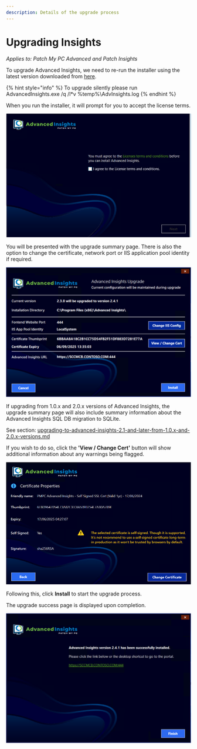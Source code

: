 ```yaml
---
description: Details of the upgrade process
---
```


# Upgrading Insights

_Applies to: Patch My PC Advanced and Patch Insights_

To upgrade Advanced Insights, we need to re-run the installer using the latest version downloaded from [here](../download-and-install-insights/).&#x20;

{% hint style="info" %}
To upgrade silently please run AdvancedInsights.exe /q /l\*v %temp%\AdvInsights.log
{% endhint %}

When you run the installer, it will prompt for you to accept the license terms.

![](/_images/image%20%281057%29.png "Upgrade license terms")

You will be presented with the upgrade summary page. There is also the option to change the certificate, network port or IIS application pool identity if required.

![](/_images/vmconnect_1iGyaX71Gh.png "Upgrade Summary")

If upgrading from 1.0.x and 2.0.x versions of Advanced Insights, the upgrade summary page will also include summary information about the Advanced Insights SQL DB migration to SQLite.

See section: [upgrading-to-advanced-insights-2.1-and-later-from-1.0.x-and-2.0.x-versions.md](upgrading-to-advanced-insights-2.1-and-later-from-1.0.x-and-2.0.x-versions.md "mention")

If you wish to do so, click the **'View / Change Cert'** button will show additional information about any warnings being flagged.

![](/_images/image%20%28707%29.png "Existing certificate properties")

Following this, click **Install** to start the upgrade process.

The upgrade success page is displayed upon completion.

![](/_images/vmconnect_CClh8mYcG6.png "Upgrade Success page")
